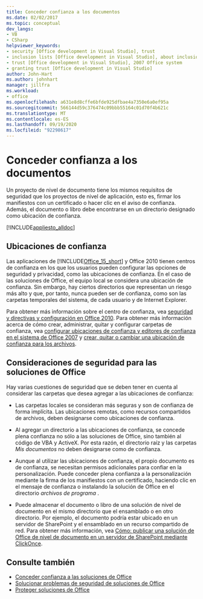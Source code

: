 ```yaml
---
title: Conceder confianza a los documentos
ms.date: 02/02/2017
ms.topic: conceptual
dev_langs:
- VB
- CSharp
helpviewer_keywords:
- security [Office development in Visual Studio], trust
- inclusion lists [Office development in Visual Studio], about inclusion lists
- trust [Office development in Visual Studio], 2007 Office system
- granting trust [Office development in Visual Studio]
author: John-Hart
ms.author: johnhart
manager: jillfra
ms.workload:
- office
ms.openlocfilehash: a631e8d8cffe6bfde925dfbae4a7350e6a0ef95a
ms.sourcegitcommit: 566144d59c376474c09bbb55164c01d70f4b621c
ms.translationtype: MT
ms.contentlocale: es-ES
ms.lasthandoff: 09/19/2020
ms.locfileid: "92298617"
---
```

# <a name="grant-trust-to-documents"></a>Conceder confianza a los documentos
  Un proyecto de nivel de documento tiene los mismos requisitos de seguridad que los proyectos de nivel de aplicación, esto es, firmar los manifiestos con un certificado o hacer clic en el aviso de confianza. Además, el documento o libro debe encontrarse en un directorio designado como ubicación de confianza.

 [!INCLUDE[appliesto_alldoc](../vsto/includes/appliesto-alldoc-md.md)]

## <a name="trusted-locations"></a>Ubicaciones de confianza
 Las aplicaciones de [!INCLUDE[Office_15_short](../vsto/includes/office-15-short-md.md)] y Office 2010 tienen centros de confianza en los que los usuarios pueden configurar las opciones de seguridad y privacidad, como las ubicaciones de confianza. En el caso de las soluciones de Office, el equipo local se considera una ubicación de confianza. Sin embargo, hay ciertos directorios que representan un riesgo más alto y que, por tanto, nunca pueden ser de confianza, como son las carpetas temporales del sistema, de cada usuario y de Internet Explorer.

 Para obtener más información sobre el centro de confianza, vea [seguridad y directivas y configuración en Office 2010](/previous-versions/office/office-2010/cc178946(v=office.14)). Para obtener más información acerca de cómo crear, administrar, quitar y configurar carpetas de confianza, vea [configurar ubicaciones de confianza y editores de confianza en el sistema de Office 2007](/previous-versions/office/office-2007-resource-kit/cc178948(v=office.12)) y [crear, quitar o cambiar una ubicación de confianza para los archivos](https://support.office.com/article/Create-remove-or-change-a-trusted-location-for-your-files-f5151879-25ea-4998-80a5-4208b3540a62).

## <a name="security-considerations-for-office-solutions"></a>Consideraciones de seguridad para las soluciones de Office
 Hay varias cuestiones de seguridad que se deben tener en cuenta al considerar las carpetas que desea agregar a las ubicaciones de confianza:

- Las carpetas locales se consideran más seguras y son de confianza de forma implícita. Las ubicaciones remotas, como recursos compartidos de archivos, deben designarse como ubicaciones de confianza.

- Al agregar un directorio a las ubicaciones de confianza, se concede plena confianza no sólo a las soluciones de Office, sino también al código de VBA y ActiveX. Por esta razón, el directorio raíz y las carpetas *Mis documentos* no deben designarse como de confianza.

- Aunque al utilizar las ubicaciones de confianza, el propio documento es de confianza, se necesitan permisos adicionales para confiar en la personalización. Puede conceder plena confianza a la personalización mediante la firma de los manifiestos con un certificado, haciendo clic en el mensaje de confianza o instalando la solución de Office en el directorio *archivos de programa* .

- Puede almacenar el documento o libro de una solución de nivel de documento en el mismo directorio que el ensamblado o en otro directorio. Por ejemplo, el documento podría estar ubicado en un servidor de SharePoint y el ensamblado en un recurso compartido de red. Para obtener más información, vea [Cómo: publicar una solución de Office de nivel de documento en un servidor de SharePoint mediante ClickOnce](/previous-versions/bb608595(v=vs.110)).

## <a name="see-also"></a>Consulte también
- [Conceder confianza a las soluciones de Office](../vsto/granting-trust-to-office-solutions.md)
- [Solucionar problemas de seguridad de soluciones de Office](../vsto/troubleshooting-office-solution-security.md)
- [Proteger soluciones de Office](../vsto/securing-office-solutions.md)